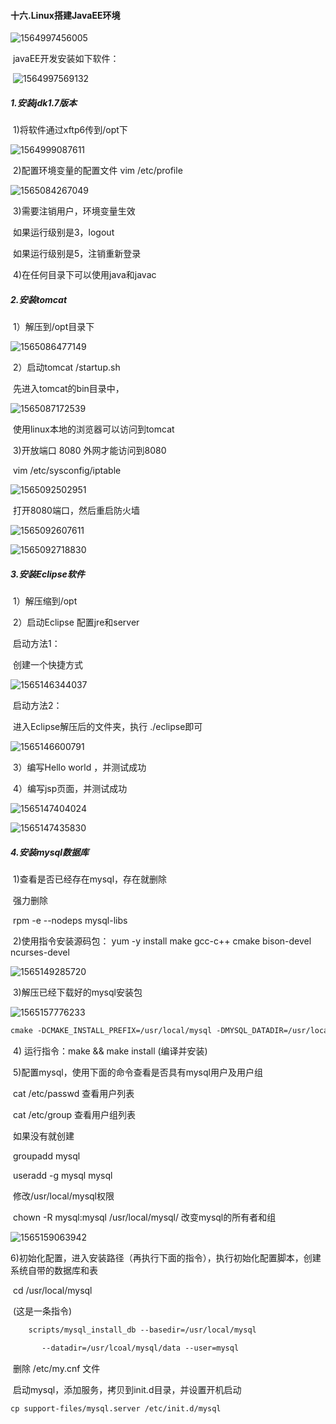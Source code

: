 #### 十六.Linux搭建JavaEE环境

![1564997456005](E:\Typora笔记\Pic\1564997456005.png)

​	javaEE开发安装如下软件：

​		![1564997569132](E:\Typora笔记\Pic\1564997569132.png)

##### 1.安装jdk1.7版本

​	1)将软件通过xftp6传到/opt下

![1564999087611](E:\Typora笔记\Pic\1564999087611.png)

​	2)配置环境变量的配置文件   vim  /etc/profile

![1565084267049](E:\Typora笔记\Pic\1565084267049.png)

​	3)需要注销用户，环境变量生效

​		如果运行级别是3，logout

​		如果运行级别是5，注销重新登录

​	4)在任何目录下可以使用java和javac

##### 2.安装tomcat

​	1）解压到/opt目录下

![1565086477149](E:\Typora笔记\Pic\1565086477149.png)

​	2）启动tomcat  /startup.sh

​			先进入tomcat的bin目录中，

![1565087172539](E:\Typora笔记\Pic\1565087172539.png)

​			使用linux本地的浏览器可以访问到tomcat

​	3)开放端口 8080  外网才能访问到8080

​			 vim  /etc/sysconfig/iptable

![1565092502951](E:\Typora笔记\Pic\1565092502951.png)

​				打开8080端口，然后重启防火墙

![1565092607611](E:\Typora笔记\Pic\1565092607611.png)

![1565092718830](E:\Typora笔记\Pic\1565092718830.png)

##### 3.安装Eclipse软件

​	1）解压缩到/opt

​	2）启动Eclipse  配置jre和server

​		启动方法1：

​			创建一个快捷方式

![1565146344037](E:\Typora笔记\Pic\1565146344037.png)

​		启动方法2：

​			进入Eclipse解压后的文件夹，执行     ./eclipse即可

![1565146600791](E:\Typora笔记\Pic\1565146600791.png)

​	3）编写Hello  world  ，并测试成功

​	4）编写jsp页面，并测试成功

![1565147404024](E:\Typora笔记\Pic\1565147404024.png)

![1565147435830](E:\Typora笔记\Pic\1565147435830.png)

##### 4.安装mysql数据库

​	1)查看是否已经存在mysql，存在就删除

​		强力删除

​		rpm -e --nodeps mysql-libs

​	2)使用指令安装源码包：  yum -y install make gcc-c++ cmake bison-devel ncurses-devel

![1565149285720](E:\Typora笔记\Pic\1565149285720.png)

​	3)解压已经下载好的mysql安装包

![1565157776233](E:\Typora笔记\Pic\1565157776233.png)

```txt
cmake -DCMAKE_INSTALL_PREFIX=/usr/local/mysql -DMYSQL_DATADIR=/usr/local/mysql/data -DSYSCONFDIR=/etc -DWITH_MYISAM_STORAGE_ENGINE=1 -DWITH_INNOBASE_STORAGE_ENGINE=1 -DWITH_MEMORY_STORAGE_ENGINE=1 -DWITH_READLINE=1 -DMYSQL_UNIX_ADDR=/var/lib/mysql/mysql.sock -DMYSQL_TCP_PORT=3306 -DENABLED_LOCAL_INFILE=1 -DWITH_PARTITION_STORAGE_ENGINE=1 -DEXTRA_CHARSETS=all -DDEFAULT_CHARSET=utf8 -DDEFAULT_COLLATION=utf8_general_ci

```



​	4)  运行指令：make && make install    (编译并安装)

​	5)配置mysql，使用下面的命令查看是否具有mysql用户及用户组

​		cat  /etc/passwd	查看用户列表

​		cat  /etc/group	   查看用户组列表

​		如果没有就创建

​		groupadd mysql

​		useradd -g mysql mysql

​		修改/usr/local/mysql权限

​			chown -R mysql:mysql /usr/local/mysql/		改变mysql的所有者和组

![1565159063942](E:\Typora笔记\Pic\1565159063942.png)

​	6)初始化配置，进入安装路径（再执行下面的指令），执行初始化配置脚本，创建系统自带的数据库和表

​		cd /usr/local/mysql

​		(这是一条指令)

```txt
	scripts/mysql_install_db --basedir=/usr/local/mysql 

​		--datadir=/usr/lcoal/mysql/data --user=mysql
```

​	删除   /etc/my.cnf   文件

​	启动mysql，添加服务，拷贝到init.d目录，并设置开机启动

```txt
cp support-files/mysql.server /etc/init.d/mysql


```








